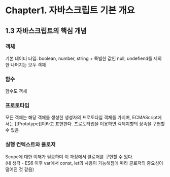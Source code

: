 # Chapter1. 자바스크립트 기본 개요
## 1.3 자바스크립트의 핵심 개념   

### **객체**   
기본 데이터 타입: boolean, number, string + 특별한 값인 null, undefiend를 제외한 나머지는 모두 객체

### **함수**   
함수도 객체

### **프로토타입**
모든 객체는 해당 객체를 생성한 생성자의 프로토타입 객체를 가지며, ECMAScript에서는 [[Prototype]]이라고 표현한다. 프로토타입을 이용하면 객체지향의 상속을 구현할 수 있음

### **실행 컨텍스트와 클로저**
Scope에 대한 이해가 필요하며 이 과정에서 클로저를 구현할 수 있다.   
(내 생각 - ES6 이후 var에서 const, let의 사용이 가능해짐에 따라 클로저의 중요성이 떨어진 것 같음)